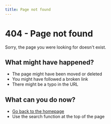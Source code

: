 ```yaml
---
title: Page not found
---
```


# 404 - Page not found

Sorry, the page you were looking for doesn't exist.

## What might have happened?

- The page might have been moved or deleted
- You might have followed a broken link
- There might be a typo in the URL

## What can you do now?

- [Go back to the homepage](./index.md)
- Use the search function at the top of the page
